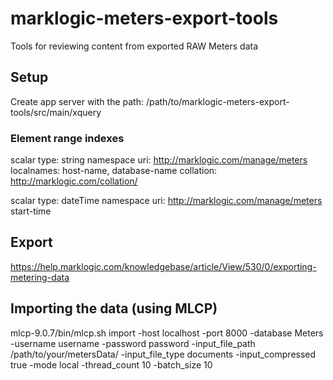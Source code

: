 # marklogic-meters-export-tools

Tools for reviewing content from exported RAW Meters data 

## Setup

Create app server with the path:
/path/to/marklogic-meters-export-tools/src/main/xquery

### Element range indexes

scalar type: string
namespace uri: http://marklogic.com/manage/meters
localnames: host-name, database-name
collation: http://marklogic.com/collation/

scalar type: dateTime
namespace uri: http://marklogic.com/manage/meters
start-time

## Export

https://help.marklogic.com/knowledgebase/article/View/530/0/exporting-metering-data

## Importing the data (using MLCP)

 mlcp-9.0.7/bin/mlcp.sh import -host localhost -port 8000 -database Meters -username username -password password -input_file_path /path/to/your/metersData/ -input_file_type documents -input_compressed true -mode local -thread_count 10 -batch_size 10

